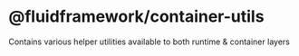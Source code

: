 # @fluidframework/container-utils

Contains various helper utilities available to both runtime & container layers

